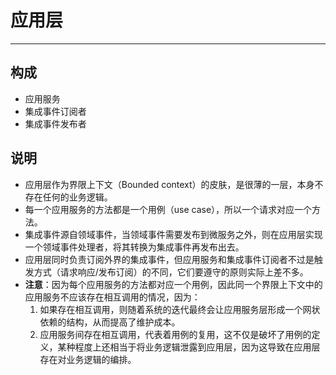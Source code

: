 # 应用层

---

## 构成

* 应用服务
* 集成事件订阅者
* 集成事件发布者

## 说明

* 应用层作为界限上下文（Bounded context）的皮肤，是很薄的一层，本身不存在任何的业务逻辑。
* 每一个应用服务的方法都是一个用例（use case），所以一个请求对应一个方法。
* 集成事件源自领域事件，当领域事件需要发布到微服务之外，则在应用层实现一个领域事件处理者，将其转换为集成事件再发布出去。
* 应用层同时负责订阅外界的集成事件，但应用服务和集成事件订阅者不过是触发方式（请求响应/发布订阅）的不同，它们要遵守的原则实际上差不多。
* **注意**：因为每个应用服务的方法都对应一个用例，因此同一个界限上下文中的应用服务不应该存在相互调用的情况，因为：
  1. 如果存在相互调用，则随着系统的迭代最终会让应用服务层形成一个网状依赖的结构，从而提高了维护成本。
  2. 应用服务间存在相互调用，代表着用例的复用，这不仅是破坏了用例的定义，某种程度上还相当于将业务逻辑泄露到应用层，因为这导致在应用层存在对业务逻辑的编排。

